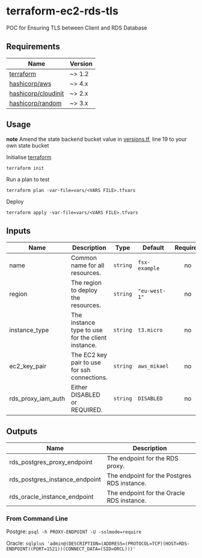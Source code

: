 # terraform-ec2-rds-tls
POC for Ensuring TLS between Client and RDS Database

[FSx]: https://aws.amazon.com/fsx/lustre/
[terraform]: https://www.terraform.io/downloads
[hashicorp/aws]: https://registry.terraform.io/providers/hashicorp/aws
[hashicorp/cloudinit]: https://registry.terraform.io/providers/hashicorp/cloudinit
[hashicorp/random]: https://registry.terraform.io/providers/hashicorp/random


## Requirements

| Name                  | Version |
|-----------------------|---------|
| [terraform]           | ~> 1.2  |
| [hashicorp/aws]       | ~> 4.x  |
| [hashicorp/cloudinit] | ~> 2.x  |
| [hashicorp/random]    | ~> 3.x  |


## Usage

**note**
Amend the state backend bucket value in [versions.tf](versions.tf), line 19 to your own state bucket

Initialise [terraform]
```shell
terraform init
```

Run a plan to test
```shell
terraform plan -var-file=vars/<VARS FILE>.tfvars
```

Deploy
```shell
terraform apply -var-file=vars/<VARS FILE>.tfvars
```


## Inputs

| Name               | Description                                       | Type     | Default       | Required |
|--------------------|---------------------------------------------------|----------|---------------|:--------:|
| name               | Common name for all resources.                    | `string` | `fsx-example` |    no    |
| region             | The region to deploy the resources.               | `string` | `"eu-west-1"` |    no    |
| instance_type      | The instance type to use for the client instance. | `string` | `t3.micro`    |    no    |
| ec2_key_pair       | The EC2 key pair to use for ssh connections.      | `string` | `aws_mikael`  |    no    |
| rds_proxy_iam_auth | Either DISABLED or REQUIRED.                      | `string` | `DISABLED`    |    no    |


## Outputs

| Name                           | Description                                 |
|--------------------------------|---------------------------------------------|
| rds_postgres_proxy_endpoint    | The endpoint for the RDS proxy.             |
| rds_postgres_instance_endpoint | The endpoint for the Postgres RDS instance. |
| rds_oracle_instance_endpoint   | The endpoint for the Oracle RDS instance.   |


### From Command Line

Postgre: `psql -h PROXY-ENDPOINT -U -sslmode=require`

Oracle: `sqlplus 'admin@(DESCRIPTION=(ADDRESS=(PROTOCOL=TCP)(HOST=RDS-ENDPOINT)(PORT=1521))(CONNECT_DATA=(SID=ORCL)))'`
